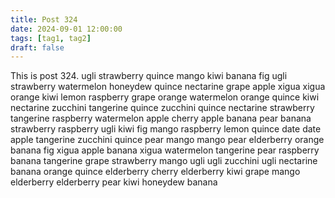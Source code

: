 ```yaml
---
title: Post 324
date: 2024-09-01 12:00:00
tags: [tag1, tag2]
draft: false
---
```

This is post 324.
ugli
strawberry
quince
mango
kiwi
banana
fig
ugli
strawberry
watermelon
honeydew
quince
nectarine
grape
apple
xigua
xigua
orange
kiwi
lemon
raspberry
grape
orange
watermelon
orange
quince
kiwi
nectarine
zucchini
tangerine
quince
zucchini
quince
nectarine
strawberry
tangerine
raspberry
watermelon
apple
cherry
apple
banana
pear
banana
strawberry
raspberry
ugli
kiwi
fig
mango
raspberry
lemon
quince
date
date
apple
tangerine
zucchini
quince
pear
mango
mango
pear
elderberry
orange
banana
fig
xigua
apple
banana
xigua
watermelon
tangerine
pear
raspberry
banana
tangerine
grape
strawberry
mango
ugli
ugli
zucchini
ugli
nectarine
banana
orange
quince
elderberry
cherry
elderberry
kiwi
grape
mango
elderberry
elderberry
pear
kiwi
honeydew
banana

